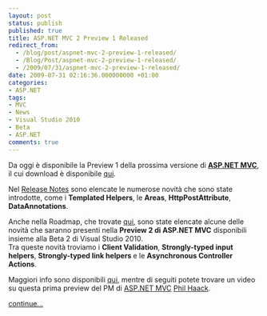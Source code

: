 ```yaml
---
layout: post
status: publish
published: true
title: ASP.NET MVC 2 Preview 1 Released
redirect_from: 
  - /blog/post/aspnet-mvc-2-preview-1-released/
  - /Blog/Post/aspnet-mvc-2-preview-1-released/
  - /2009/07/31/aspnet-mvc-2-preview-1-released/
date: 2009-07-31 02:16:36.000000000 +01:00
categories:
- ASP.NET
tags:
- MVC
- News
- Visual Studio 2010
- Beta
- ASP.NET
comments: true
---
```

<p>Da oggi &egrave; disponibile la Preview 1 della prossima versione di <strong><a target="_blank" rel="nofollow" href="http://www.asp.net/mvc">ASP.NET MVC</a></strong>, il cui download &egrave; disponibile <a target="_blank" rel="nofollow" title="ASP.NET MVC Preview 1 Download" href="http://www.microsoft.com/downloads/details.aspx?FamilyID=d34f9eaa-fcbe-4e20-b2fd-a9a03de7d6dd&amp;displaylang=en">qui</a>.</p>
<p>Nel <a target="_blank" rel="nofollow" title="ASP.NET MVC Preview 1 Release Note" href="http://go.microsoft.com/fwlink/?LinkID=154411">Release Notes</a> sono elencate le numerose novit&agrave; che sono state introdotte, come i <strong>Templated Helpers</strong>, le <strong>Areas</strong>, <strong>HttpPostAttribute</strong>, <strong>DataAnnotations</strong>.</p>
<p>Anche nella Roadmap, che trovate <a target="_blank" rel="nofollow" title="MVC 2 RoadMap" href="http://aspnet.codeplex.com/Wiki/View.aspx?title=Road%20Map&amp;referringTitle=Home">qui</a>, sono state elencate alcune delle novit&agrave; che saranno presenti nella <strong>Preview 2 di ASP.NET MVC</strong> disponibili insieme alla Beta 2 di Visual Studio 2010.     <br />
Tra queste novit&agrave; troviamo i <strong>Client Validation</strong>, <strong>Strongly-typed input helpers</strong>, <strong>Strongly-typed link helpers </strong>e le <strong>Asynchronous Controller Actions</strong>.</p>
<p>Maggiori info sono disponibili <a target="_blank" rel="nofollow" title="Phil Haack's Blog" href="http://haacked.com/archive/2009/07/30/asp.net-mvc-released.aspx">qui</a>, mentre di seguiti potete trovare un video su questa prima preview del PM&nbsp;di&nbsp;<a target="_blank" rel="nofollow" href="http://www.asp.net/mvc">ASP.NET MVC</a>&nbsp;<a title="Phil Haack's Blog" rel="nofollow" href="http://www.haacked.com/">Phil Haack</a>.</p>
<p><a class="more" href="http://imperugo.tostring.it/blog/post/aspnet-mvc-2-preview-1-released/">continue...</a></p>
